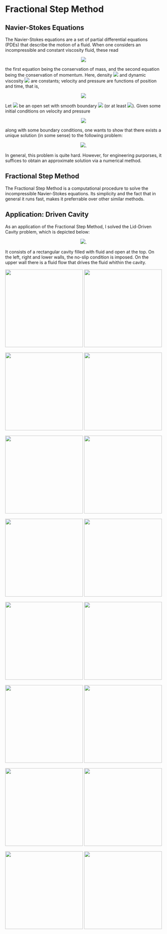 # Fractional Step Method

## Navier-Stokes Equations

The Navier-Stokes equations are a set of partial differential equations (PDEs) that describe the motion of a fluid. When one considers an incompressible and constant viscosity fluid, these read

<p align="center">
  <img src="./mdimages/nseqs.svg">
</p>

the first equation being the conservation of mass, and the second equation being the conservation of momentum. Here, density <img src="./mdimages/density.svg"> and dynamic viscosity <img src="./mdimages/viscosity.svg"> are constants; velocity and pressure are functions of position and time, that is,

<p align="center">
  <img src="./mdimages/velocity_pressure_function.svg">
</p>

Let <img src="./mdimages/omega.svg"> be an open set with smooth boundary <img src="./mdimages/boundary.svg"> (or at least <img src="./mdimages/class_c1.svg">). Given some initial conditions on velocity and pressure

<p align="center">
  <img src="./mdimages/in_cond.svg">
</p>

along with some boundary conditions, one wants to show that there exists a unique solution (in some sense) to the following problem:

<p align="center">
  <img src="./mdimages/ivp.svg">.
</p>

In general, this problem is quite hard. However, for engineering purporses, it suffices to obtain an approximate solution via a numerical method.



## Fractional Step Method

The Fractional Step Method is a computational procedure to solve the incompressible Navier-Stokes equations. Its simplicity and the fact that in general it runs fast, makes it preferrable over other similar methods. 


## Application: Driven Cavity

As an application of the Fractional Step Method, I solved the Lid-Driven Cavity problem, which is depicted below:


<p align="center">
  <img src="./mdimages/driven_cavity.svg">.
</p>

It consists of a rectangular cavity filled with fluid and open at the top. On the left, right and lower walls, the no-slip condition is imposed. On the upper wall there is a fluid flow that drives the fluid whithin the cavity. 


<p float="center">
  <img src="./mdimages/sec_005.svg" width="250" />
  <img src="./mdimages/sec_005.svg" width="250" /> 
</p>

<p float="center">
  <img src="./mdimages/sec_030.svg" width="250" />
  <img src="./mdimages/sec_030.svg" width="250" /> 
</p>

<p float="center">
  <img src="./mdimages/sec_060.svg" width="250" />
  <img src="./mdimages/sec_060.svg" width="250" /> 
</p>

<p float="center">
  <img src="./mdimages/sec_090.svg" width="250" />
  <img src="./mdimages/sec_090.svg" width="250" /> 
</p>

<p float="center">
  <img src="./mdimages/sec_120.svg" width="250" />
  <img src="./mdimages/sec_120.svg" width="250" /> 
</p>

<p float="center">
  <img src="./mdimages/sec_150.svg" width="250" />
  <img src="./mdimages/sec_150.svg" width="250" /> 
</p>

<p float="center">
  <img src="./mdimages/sec_180.svg" width="250" />
  <img src="./mdimages/sec_180.svg" width="250" /> 
</p>

<p float="center">
  <img src="./mdimages/sec_206.svg" width="250" />
  <img src="./mdimages/sec_206.svg" width="250" /> 
</p>





